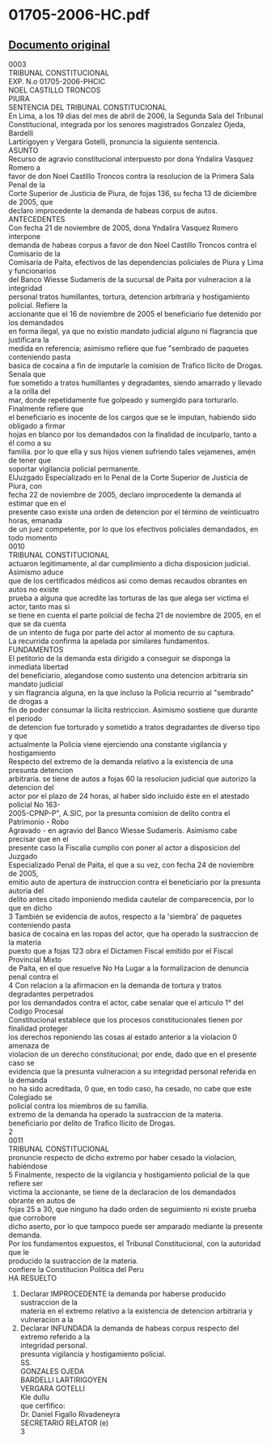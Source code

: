 
01705-2006-HC.pdf
=================
  
[Documento original](https://tc.gob.pe/jurisprudencia/2007/01705-2006-HC.pdf)  
---  
0003  
TRIBUNAL CONSTITUCIONAL  
EXP. N.o 01705-2006-PHCIC  
NOEL CASTILLO TRONCOS  
PIURA  
SENTENCIA DEL TRIBUNAL CONSTITUCIONAL  
En Lima, a los 19 dias del mes de abril de 2006, la Segunda Sala del Tribunal  
Constitucional, integrada por los senores magistrados Gonzalez Ojeda, Bardelli  
Lartirigoyen y Vergara Gotelli, pronuncia la siguiente sentencia.  
ASUNTO  
Recurso de agravio constitucional interpuesto por dona Yndalira Vasquez Romero a  
favor de don Noel Castillo Troncos contra la resolucion de la Primera Sala Penal de la  
Corte Superior de Justicia de Piura, de fojas 136, su fecha 13 de diciembre de 2005, que  
declaro improcedente la demanda de habeas corpus de autos.  
ANTECEDENTES  
Con fecha 21 de noviembre de 2005, dona Yndalira Vasquez Romero interpone  
demanda de habeas corpus a favor de don Noel Castillo Troncos contra el Comisario de la  
Comisaria de Paita, efectivos de las dependencias policiales de Piura y Lima y funcionarios  
del Banco Wiesse Sudameris de la sucursal de Paita por vulneracion a la integridad  
personal tratos humillantes, tortura, detencion arbitraria y hostigamiento policial. Refiere la  
accionante que el 16 de noviembre de 2005 el beneficiario fue detenido por los demandados  
en forma ilegal, ya que no existio mandato judicial alguno ni flagrancia que justificara la  
medida en referencia; asimismo refiere que fue "sembrado de paquetes conteniendo pasta  
basica de cocaina a fin de imputarle la comision de Trafico Ilicito de Drogas. Senala que  
fue sometido a tratos humillantes y degradantes, siendo amarrado y llevado a la orilla del  
mar, donde repetidamente fue golpeado y sumergido para torturarlo. Finalmente refiere que  
el beneficiario es inocente de los cargos que se le imputan, habiendo sido obligado a firmar  
hojas en blanco por los demandados con la finalidad de inculparlo, tanto a él como a su  
familia. por lo que ella y sus hijos vienen sufriendo tales vejamenes, amén de tener que  
soportar vigilancia policial permanente.  
ElJuzgado Especializado en lo Penal de la Corte Superior de Justicia de Piura, con  
fecha 22 de noviembre de 2005, declaro improcedente la demanda al estimar que en el  
presente caso existe una orden de detencion por el término de veinticuatro horas, emanada  
de un juez competente, por lo que los efectivos policiales demandados, en todo momento  
0010  
TRIBUNAL CONSTITUCIONAL  
actuaron legitimamente, al dar cumplimiento a dicha disposicion judicial. Asimismo aduce  
que de los certificados médicos asi como demas recaudos obrantes en autos no existe  
prueba a alguna que acredite las torturas de las que alega ser victima el actor, tanto mas si  
se tiene en cuenta el parte policial de fecha 21 de noviembre de 2005, en el que se da cuenta  
de un intento de fuga por parte del actor al momento de su captura.  
La recurrida confirma la apelada por similares fundamentos.  
FUNDAMENTOS  
El petitorio de la demanda esta dirigido a conseguir se disponga la inmediata libertad  
del beneficiario, alegandose como sustento una detencion arbitraria sin mandato judicial  
y sin flagrancia alguna, en la que incluso la Policia recurrio al "sembrado" de drogas a  
fin de poder consumar la ilicita restriccion. Asimismo sostiene que durante el periodo  
de detencion fue torturado y sometido a tratos degradantes de diverso tipo y que  
actualmente la Policia viene ejerciendo una constante vigilancia y hostigamiento  
Respecto del extremo de la demanda relativo a la existencia de una presunta detencion  
arbitraria. se tiene de autos a fojas 60 la resolucion judicial que autorizo la detencion del  
actor por el plazo de 24 horas, al haber sido incluido éste en el atestado policial No 163-  
2005-CPNP-P", A.SIC, por la presunta comision de delito contra el Patrimonio - Robo  
Agravado - en agravio del Banco Wiesse Sudameris. Asimismo cabe precisar que en el  
presente caso la Fiscalia cumplio con poner al actor a disposicion del Juzgado  
Especializado Penal de Paita, el que a su vez, con fecha 24 de noviembre de 2005,  
emitio auto de apertura de instruccion contra el beneticiario por la presunta autoria del  
delito antes citado imponiendo medida cautelar de comparecencia, por lo que en dicho  
3 También se evidencia de autos, respecto a la 'siembra' de paquetes conteniendo pasta  
basica de cocaina en las ropas del actor, que ha operado la sustraccion de la materia  
puesto que a fojas 123 obra el Dictamen Fiscal emitido por el Fiscal Provincial Mixto  
de Paita, en el que resuelve No Ha Lugar a la formalizacion de denuncia penal contra el  
4 Con relacion a la afirmacion en la demanda de tortura y tratos degradantes perpetrados  
por los demandados contra el actor, cabe senalar que el articulo 1° del Codigo Procesal  
Constitucional establece que los procesos constitucionales tienen por finalidad proteger  
los derechos reponiendo las cosas al estado anterior a la violacion 0 amenaza de  
violacion de un derecho constitucional; por ende, dado que en el presente caso se  
evidencia que la presunta vulneracion a su integridad personal referida en la demanda  
no ha sido acreditada, 0 que, en todo caso, ha cesado, no cabe que este Colegiado se  
policial contra los miembros de su familia.  
extremo de la demanda ha operado la sustraccion de la materia.  
beneficiario por delito de Trafico Ilicito de Drogas.  
2  
0011  
TRIBUNAL CONSTITUCIONAL  
pronuncie respecto de dicho extremo por haber cesado la violacion, habiéndose  
5 Finalmente, respecto de la vigilancia y hostigamiento policial de la que refiere ser  
victima la accionante, se tiene de la declaracion de los demandados obrante en autos de  
fojas 25 a 30, que ninguno ha dado orden de seguimiento ni existe prueba que corrobore  
dicho aserto, por lo que tampoco puede ser amparado mediante la presente demanda.  
Por los fundamentos expuestos, el Tribunal Constitucional, con la autoridad que le  
producido la sustraccion de la materia.  
confiere la Constitucion Politica del Peru  
HA RESUELTO  
1. Declarar IMPROCEDENTE la demanda por haberse producido sustraccion de la  
materia en el extremo relativo a la existencia de detencion arbitraria y vulneracion a la  
2. Declarar INFUNDADA la demanda de habeas corpus respecto del extremo referido a la  
integridad personal.  
presunta vigilancia y hostigamiento policial.  
SS.  
GONZALES OJEDA  
BARDELLI LARTIRIGOYEN  
VERGARA GOTELLI  
Kle dullu  
que cerfifico:  
Dr. Daniel Figallo Rivadeneyra  
SECRETARIO RELATOR (e)  
3